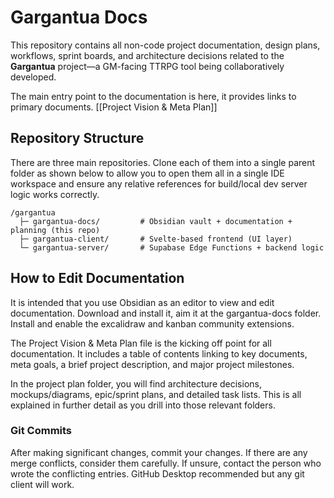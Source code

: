 # Gargantua Docs

This repository contains all non-code project documentation, design plans, workflows, sprint boards, and architecture decisions related to the **Gargantua** project—a GM-facing TTRPG tool being collaboratively developed.

The main entry point to the documentation is here, it provides links to primary documents.
[[Project Vision & Meta Plan]]
## Repository Structure

There are three main repositories.  Clone each of them into a single parent folder as shown below to allow you to open them all in a single IDE workspace and ensure any relative references for build/local dev server logic works correctly.

```plaintext
/gargantua
  ├─ gargantua-docs/         # Obsidian vault + documentation + planning (this repo)
  ├─ gargantua-client/       # Svelte-based frontend (UI layer)
  └─ gargantua-server/       # Supabase Edge Functions + backend logic
```

## How to Edit Documentation

It is intended that you use Obsidian as an editor to view and edit documentation.  Download and install it, aim it at the gargantua-docs folder.  Install and enable the excalidraw and kanban community extensions.

The Project Vision & Meta Plan file is the kicking off point for all documentation.  It includes a table of contents linking to key documents, meta goals, a brief project description, and major project milestones.

In the project plan folder, you will find architecture decisions, mockups/diagrams, epic/sprint plans, and detailed task lists.  This is all explained in further detail as you drill into those relevant folders.

### Git Commits

After making significant changes, commit your changes.  If there are any merge conflicts, consider them carefully.  If unsure, contact the person who wrote the conflicting entries.  GitHub Desktop recommended but any git client will work.